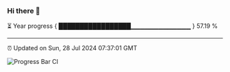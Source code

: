 ### Hi there 👋

⏳ Year progress { █████████████████▁▁▁▁▁▁▁▁▁▁▁▁▁ } 57.19 %

---

⏰ Updated on Sun, 28 Jul 2024 07:37:01 GMT

![Progress Bar CI](https://github.com/IshwaranRudhara/GIT-ACTION/workflows/Progress%20Bar%20CI/badge.svg)
